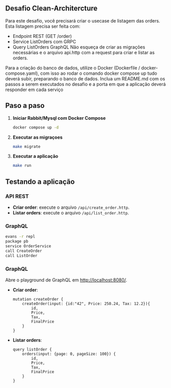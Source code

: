 ## Desafio Clean-Architercture

 Para este desafio, você precisará criar o usecase de listagem das orders.
Esta listagem precisa ser feita com:
- Endpoint REST (GET /order)
- Service ListOrders com GRPC
- Query ListOrders GraphQL
Não esqueça de criar as migrações necessárias e o arquivo api.http com a request para criar e listar as orders.

Para a criação do banco de dados, utilize o Docker (Dockerfile / docker-compose.yaml), com isso ao rodar o comando docker compose up tudo deverá subir, preparando o banco de dados.
Inclua um README.md com os passos a serem executados no desafio e a porta em que a aplicação deverá responder em cada serviço

## Paso a paso

1. **Iniciar Rabbit/Mysql com Docker Compose**

    ```bash
    docker compose up -d
    ```


2. **Executar as migraçoes**

    ```bash
    make migrate
    ```

3. **Executar a aplicação**

    ```bash
    make run
    ```


## Testando a aplicação

### API REST

- **Criar order**: execute o arquivo `/api/create_order.http`.
- **Listar orders**: execute o arquivo `/api/list_order.http`.

### GraphQL

```bash
evans -r repl
package pb
service OrderService
call CreateOrder
call ListOrder
```

### GraphQL
Abre o playground de GraphQL em [http://localhost:8080/](http://localhost:8080/).
 - **Criar order**:
    ```
    mutation createOrder {
        createOrder(input: {id:"42", Price: 250.24, Tax: 12.2}){
            id,
            Price,
            Tax,
            FinalPrice
        }
    }
    ```
- **Listar orders**:
    ```
    query listOrder {
        orders(input: {page: 0, pageSize: 100}) {
            id,
            Price,
            Tax,
            FinalPrice 
        }
    }
```